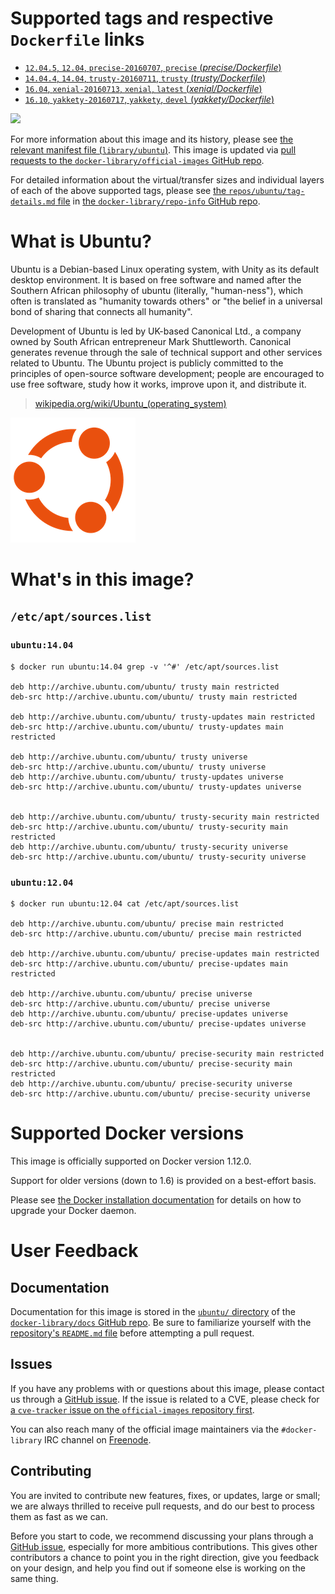 # Supported tags and respective `Dockerfile` links

-	[`12.04.5`, `12.04`, `precise-20160707`, `precise` (*precise/Dockerfile*)](https://github.com/tianon/docker-brew-ubuntu-core/blob/e68c4b0d4c860a8e0547cfea6f1b07f0adb9ff46/precise/Dockerfile)
-	[`14.04.4`, `14.04`, `trusty-20160711`, `trusty` (*trusty/Dockerfile*)](https://github.com/tianon/docker-brew-ubuntu-core/blob/e68c4b0d4c860a8e0547cfea6f1b07f0adb9ff46/trusty/Dockerfile)
-	[`16.04`, `xenial-20160713`, `xenial`, `latest` (*xenial/Dockerfile*)](https://github.com/tianon/docker-brew-ubuntu-core/blob/e68c4b0d4c860a8e0547cfea6f1b07f0adb9ff46/xenial/Dockerfile)
-	[`16.10`, `yakkety-20160717`, `yakkety`, `devel` (*yakkety/Dockerfile*)](https://github.com/tianon/docker-brew-ubuntu-core/blob/e68c4b0d4c860a8e0547cfea6f1b07f0adb9ff46/yakkety/Dockerfile)

[![](https://badge.imagelayers.io/ubuntu:latest.svg)](https://imagelayers.io/?images=ubuntu:12.04.5,ubuntu:14.04.4,ubuntu:16.04,ubuntu:16.10)

For more information about this image and its history, please see [the relevant manifest file (`library/ubuntu`)](https://github.com/docker-library/official-images/blob/master/library/ubuntu). This image is updated via [pull requests to the `docker-library/official-images` GitHub repo](https://github.com/docker-library/official-images/pulls?q=label%3Alibrary%2Fubuntu).

For detailed information about the virtual/transfer sizes and individual layers of each of the above supported tags, please see [the `repos/ubuntu/tag-details.md` file](https://github.com/docker-library/repo-info/blob/master/repos/ubuntu/tag-details.md) in [the `docker-library/repo-info` GitHub repo](https://github.com/docker-library/repo-info).

# What is Ubuntu?

Ubuntu is a Debian-based Linux operating system, with Unity as its default desktop environment. It is based on free software and named after the Southern African philosophy of ubuntu (literally, "human-ness"), which often is translated as "humanity towards others" or "the belief in a universal bond of sharing that connects all humanity".

Development of Ubuntu is led by UK-based Canonical Ltd., a company owned by South African entrepreneur Mark Shuttleworth. Canonical generates revenue through the sale of technical support and other services related to Ubuntu. The Ubuntu project is publicly committed to the principles of open-source software development; people are encouraged to use free software, study how it works, improve upon it, and distribute it.

> [wikipedia.org/wiki/Ubuntu_(operating_system)](https://en.wikipedia.org/wiki/Ubuntu_%28operating_system%29)

![logo](https://raw.githubusercontent.com/docker-library/docs/01c12653951b2fe592c1f93a13b4e289ada0e3a1/ubuntu/logo.png)

# What's in this image?

## `/etc/apt/sources.list`

### `ubuntu:14.04`

```console
$ docker run ubuntu:14.04 grep -v '^#' /etc/apt/sources.list

deb http://archive.ubuntu.com/ubuntu/ trusty main restricted
deb-src http://archive.ubuntu.com/ubuntu/ trusty main restricted

deb http://archive.ubuntu.com/ubuntu/ trusty-updates main restricted
deb-src http://archive.ubuntu.com/ubuntu/ trusty-updates main restricted

deb http://archive.ubuntu.com/ubuntu/ trusty universe
deb-src http://archive.ubuntu.com/ubuntu/ trusty universe
deb http://archive.ubuntu.com/ubuntu/ trusty-updates universe
deb-src http://archive.ubuntu.com/ubuntu/ trusty-updates universe


deb http://archive.ubuntu.com/ubuntu/ trusty-security main restricted
deb-src http://archive.ubuntu.com/ubuntu/ trusty-security main restricted
deb http://archive.ubuntu.com/ubuntu/ trusty-security universe
deb-src http://archive.ubuntu.com/ubuntu/ trusty-security universe
```

### `ubuntu:12.04`

```console
$ docker run ubuntu:12.04 cat /etc/apt/sources.list

deb http://archive.ubuntu.com/ubuntu/ precise main restricted
deb-src http://archive.ubuntu.com/ubuntu/ precise main restricted

deb http://archive.ubuntu.com/ubuntu/ precise-updates main restricted
deb-src http://archive.ubuntu.com/ubuntu/ precise-updates main restricted

deb http://archive.ubuntu.com/ubuntu/ precise universe
deb-src http://archive.ubuntu.com/ubuntu/ precise universe
deb http://archive.ubuntu.com/ubuntu/ precise-updates universe
deb-src http://archive.ubuntu.com/ubuntu/ precise-updates universe


deb http://archive.ubuntu.com/ubuntu/ precise-security main restricted
deb-src http://archive.ubuntu.com/ubuntu/ precise-security main restricted
deb http://archive.ubuntu.com/ubuntu/ precise-security universe
deb-src http://archive.ubuntu.com/ubuntu/ precise-security universe
```

# Supported Docker versions

This image is officially supported on Docker version 1.12.0.

Support for older versions (down to 1.6) is provided on a best-effort basis.

Please see [the Docker installation documentation](https://docs.docker.com/installation/) for details on how to upgrade your Docker daemon.

# User Feedback

## Documentation

Documentation for this image is stored in the [`ubuntu/` directory](https://github.com/docker-library/docs/tree/master/ubuntu) of the [`docker-library/docs` GitHub repo](https://github.com/docker-library/docs). Be sure to familiarize yourself with the [repository's `README.md` file](https://github.com/docker-library/docs/blob/master/README.md) before attempting a pull request.

## Issues

If you have any problems with or questions about this image, please contact us through a [GitHub issue](https://github.com/tianon/docker-brew-ubuntu-core/issues). If the issue is related to a CVE, please check for [a `cve-tracker` issue on the `official-images` repository first](https://github.com/docker-library/official-images/issues?q=label%3Acve-tracker).

You can also reach many of the official image maintainers via the `#docker-library` IRC channel on [Freenode](https://freenode.net).

## Contributing

You are invited to contribute new features, fixes, or updates, large or small; we are always thrilled to receive pull requests, and do our best to process them as fast as we can.

Before you start to code, we recommend discussing your plans through a [GitHub issue](https://github.com/tianon/docker-brew-ubuntu-core/issues), especially for more ambitious contributions. This gives other contributors a chance to point you in the right direction, give you feedback on your design, and help you find out if someone else is working on the same thing.
